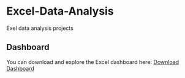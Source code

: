 # Excel-Data-Analysis

Exel data analysis projects 

## Dashboard
You can download and explore the Excel dashboard here:
[Download Dashboard](Excel-Data-Analysis/BikeSalesDashboard.xlsx)
